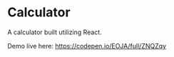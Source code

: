 # Calculator
A calculator built utilizing React.  

Demo live here:  https://codepen.io/EOJA/full/ZNQZqy  
